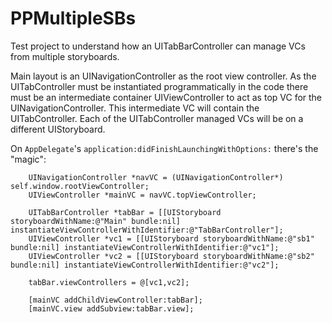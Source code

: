 # PPMultipleSBs
Test project to understand how an UITabBarController can manage VCs from multiple storyboards.

Main layout is an UINavigationController as the root view controller. 
As the UITabController must be instantiated programmatically in the code there must be an intermediate container UIViewController to act as top VC for the UINavigationController.
This intermediate VC will contain the UITabController.
Each of the UITabController managed VCs will be on a different UIStoryboard.

On `AppDelegate`'s `application:didFinishLaunchingWithOptions:` there's the "magic": 

````
    UINavigationController *navVC = (UINavigationController*) self.window.rootViewController;
    UIViewController *mainVC = navVC.topViewController;
    
    UITabBarController *tabBar = [[UIStoryboard storyboardWithName:@"Main" bundle:nil] instantiateViewControllerWithIdentifier:@"TabBarController"];
    UIViewController *vc1 = [[UIStoryboard storyboardWithName:@"sb1" bundle:nil] instantiateViewControllerWithIdentifier:@"vc1"];
    UIViewController *vc2 = [[UIStoryboard storyboardWithName:@"sb2" bundle:nil] instantiateViewControllerWithIdentifier:@"vc2"];
    
    tabBar.viewControllers = @[vc1,vc2];

    [mainVC addChildViewController:tabBar];
    [mainVC.view addSubview:tabBar.view];

````



